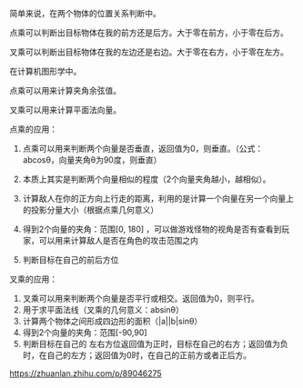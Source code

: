 简单来说，在两个物体的位置关系判断中。

点乘可以判断出目标物体在我的前方还是后方。大于零在前方，小于零在后方。

叉乘可以判断出目标物体在我的左边还是右边。大于零在右方，小于零在左方。

在计算机图形学中。

点乘可以用来计算夹角余弦值。

叉乘可以用来计算平面法向量。

点乘的应用：

1. 点乘可以用来判断两个向量是否垂直，返回值为0，则垂直。（公式：abcosθ，向量夹角θ为90度，则垂直）
2. 本质上其实是判断两个向量相似的程度（2个向量夹角越小，越相似）。

3. 计算敌人在你的正方向上行走的距离，利用的是计算一个向量在另一个向量上的投影分量大小（根据点乘几何意义）
4. 得到2个向量的夹角：范围[0, 180]  ，可以做游戏怪物的视角是否有查看到玩家，可以用来计算敌人是否在角色的攻击范围之内
5. 判断目标在自己的前后方位

叉乘的应用：

1. 叉乘可以用来判断两个向量是否平行或相交。返回值为0，则平行。
2. 用于求平面法线（叉乘的几何意义：absinθ）
3. 计算两个物体之间形成四边形的面积（|a||b|sinθ）
4. 得到2个向量的夹角：范围[-90,90]
5. 判断目标在自己的 左右方位返回值为正时，目标在自己的右方；返回值为负时，在自己的左方；返回值为0时，在自己的正前方或者正后方。

https://zhuanlan.zhihu.com/p/89046275
